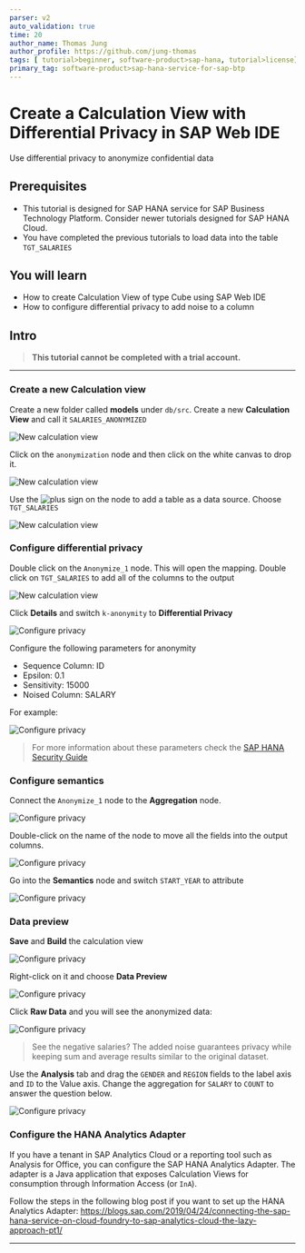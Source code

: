 ```yaml
---
parser: v2
auto_validation: true 
time: 20
author_name: Thomas Jung
author_profile: https://github.com/jung-thomas
tags: [ tutorial>beginner, software-product>sap-hana, tutorial>license]
primary_tag: software-product>sap-hana-service-for-sap-btp
---
```


# Create a Calculation View with Differential Privacy in SAP Web IDE

<!-- description --> Use differential privacy to anonymize confidential data

## Prerequisites

- This tutorial is designed for SAP HANA service for SAP Business Technology Platform. Consider newer tutorials designed for SAP HANA Cloud.
- You have completed the previous tutorials to load data into the table `TGT_SALARIES`

## You will learn

- How to create Calculation View of type Cube using SAP Web IDE
- How to configure differential privacy to add noise to a column

## Intro

>**This tutorial cannot be completed with a trial account.**
---

### Create a new Calculation view

Create a new folder called **models** under `db/src`. Create a new **Calculation View** and call it `SALARIES_ANONYMIZED`

![New calculation view](1.png)

Click on the `anonymization` node and then click on the white canvas to drop it.

![New calculation view](2.png)

Use the ![plus sign](3.png) on the node to add a table as a data source. Choose `TGT_SALARIES`

![New calculation view](4.png)


### Configure differential privacy


Double click on the `Anonymize_1` node. This will open the mapping. Double click on `TGT_SALARIES` to add all of the columns to the output

![New calculation view](5.png)

Click **Details** and switch `k-anonymity` to **Differential Privacy**

![Configure privacy](6.png)

Configure the following parameters for anonymity

  - Sequence Column: ID
  - Epsilon: 0.1
  - Sensitivity: 15000
  - Noised Column: SALARY

For example:

![Configure privacy](7.png)

> For more information about these parameters check the [SAP HANA Security Guide](https://help.sap.com/viewer/b3ee5778bc2e4a089d3299b82ec762a7/latest/en-US/ace3f36bad754cc9bbfe2bf473fccf2f.html)



### Configure semantics


Connect the `Anonymize_1` node to the **Aggregation** node.

![Configure privacy](1.gif)

Double-click on the name of the node to move all the fields into the output columns.

![Configure privacy](8.png)

Go into the **Semantics** node and switch `START_YEAR` to attribute

![Configure privacy](12.png)


### Data preview


**Save** and **Build** the calculation view

![Configure privacy](9.png)

Right-click on it and choose **Data Preview**

![Configure privacy](10.png)

Click **Raw Data** and you will see the anonymized data:

![Configure privacy](11.png)

> See the negative salaries? The added noise guarantees privacy while keeping sum and average results similar to the original dataset.

Use the **Analysis** tab and drag the `GENDER` and `REGION` fields to the label axis and `ID` to the Value axis.
Change the aggregation for `SALARY` to `COUNT` to answer the question below.

![Configure privacy](14.png)




### Configure the HANA Analytics Adapter


If you have a tenant in SAP Analytics Cloud or a reporting tool such as Analysis for Office, you can configure the SAP HANA Analytics Adapter. The adapter is a Java application that exposes Calculation Views for consumption through Information Access (or `InA`).

Follow the steps in the following blog post if you want to set up the HANA Analytics Adapter: <https://blogs.sap.com/2019/04/24/connecting-the-sap-hana-service-on-cloud-foundry-to-sap-analytics-cloud-the-lazy-approach-pt1/>


---
